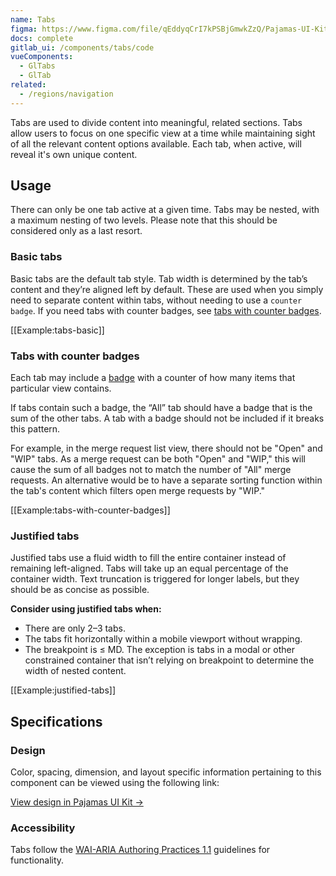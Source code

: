 ```yaml
---
name: Tabs
figma: https://www.figma.com/file/qEddyqCrI7kPSBjGmwkZzQ/Pajamas-UI-Kit?node-id=425%3A138
docs: complete
gitlab_ui: /components/tabs/code
vueComponents:
  - GlTabs
  - GlTab
related:
  - /regions/navigation
---
```


Tabs are used to divide content into meaningful, related sections. Tabs allow users to focus on one specific view at a time while maintaining sight of all the relevant content options available. Each tab, when active, will reveal it's own unique content.

## Usage

There can only be one tab active at a given time. Tabs may be nested, with a maximum nesting of two levels. Please note that this should be considered only as a last resort.

### Basic tabs

Basic tabs are the default tab style. Tab width is determined by the tab’s content and they’re aligned left by default. These are used when you simply need to separate content within tabs, without needing to use a `counter badge`. If you need tabs with counter badges, see [tabs with counter badges](#tabs-with-counter-badges).

[[Example:tabs-basic]]

### Tabs with counter badges

Each tab may include a [badge](/components/badge) with a counter of how many items that particular view contains.

If tabs contain such a badge, the “All” tab should have a badge that is the sum of the other tabs. A tab with a badge should not be included if it breaks this pattern.

For example, in the merge request list view, there should not be "Open" and "WIP" tabs. As a merge request can be both "Open" and "WIP," this will cause the sum of all badges not to match the number of "All" merge requests. An alternative would be to have a separate sorting function within the tab's content which filters open merge requests by "WIP."

[[Example:tabs-with-counter-badges]]

### Justified tabs

Justified tabs use a fluid width to fill the entire container instead of remaining left-aligned. Tabs will take up an equal percentage of the container width. Text truncation is triggered for longer labels, but they should be as concise as possible.

**Consider using justified tabs when:**

* There are only 2–3 tabs.
* The tabs fit horizontally within a mobile viewport without wrapping.
* The breakpoint is ≤ MD. The exception is tabs in a modal or other constrained container that isn’t relying on breakpoint to determine the width of nested content.

[[Example:justified-tabs]]

## Specifications

### Design

Color, spacing, dimension, and layout specific information pertaining to this component can be viewed using the following link:

[View design in Pajamas UI Kit →](https://www.figma.com/file/qEddyqCrI7kPSBjGmwkZzQ/Pajamas-UI-Kit-Beta?node-id=2497%3A25)

### Accessibility

Tabs follow the [WAI-ARIA Authoring Practices 1.1](https://www.w3.org/TR/wai-aria-practices-1.1/#tabpanel) guidelines for functionality.
